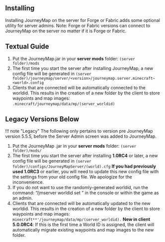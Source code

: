 ## **Installing**

Installing JourneyMap on the server for Forge or Fabric adds some optional utility for server admins. Note: Forge or Fabric versions can connect to JourneyMap on the server no matter if it is Forge or Fabric.

## **Textual Guide**

1. Put the JourneyMap.jar in your **server mods** folder: ```(server folder)/mods```
2. The first time you start the server after installing JourneyMap, a new config file will be generated in ```(server folder)/journeymap/server/<version>/journeymap.server.minecraft~<world>.config```
3. Clients that are connected will be automatically connected to the worldid. This results in the creation of a new folder by the client to store waypoints and map images: ```.minecraft/journeymap/data/mp/(server_worldid)```

## **Legacy Versions Below**

!!! note "Legacy"
    The following only pertains to version pre JourneyMap version 5.5.5, before the Server Admin screen was added to JourneyMap.

1. Put the JourneyMap .jar in your **server mods** folder: ```(server folder)/mods/```
2. The first time you start the server after installing **1.0RC4** or later, a new config file will be generated in ```(server folder)/configs/JourneyMapServer/(world).cfg```  **If you had previously used 1.0RC3** or earlier, you will need to update this new config file with the settings from your old config file.  We apologize for the inconvenience.
3. If you do not want to use the randomly-generated worldid, run the command: “/jmserver worldid set <name>” in the console or within the game as an admin.
4. Clients that are connected will be automatically updated to the new worldid.  This results in the creation of a new folder by the client to store waypoints and map images: ```minecraft**'/journeymap/data/mp/(server_worldid).```  **New in client 5.0.0RC4**:  If this is the first time a World ID is assigned, the client will automatically migrate existing waypoints and map images to the new folder.